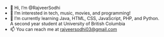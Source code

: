 - 👋 Hi, I’m @RajveerSodhi
- 👀 I’m interested in tech, music, movies, and programming!
- 🌱 I’m currently learning Java, HTML, CSS, JavaScript, PHP, and Python. A second year student at University of British Columbia
- 📫 You can reach me at rajveersodhi03@gmail.com

<!---
RajveerSodhi/RajveerSodhi is a ✨ special ✨ repository because its `README.md` (this file) appears on your GitHub profile.
You can click the Preview link to take a look at your changes.
--->
